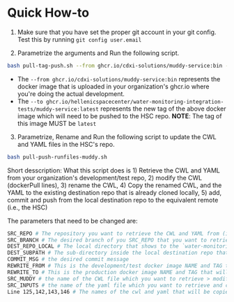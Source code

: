 # Quick How-to
1. Make sure that you have set the proper git account in your git config. Test this by running
`git config user.email`

2. Parametrize the arguments and Run the following script.
```bash
bash pull-tag-push.sh --from ghcr.io/cdxi-solutions/muddy-service:bin --to ghcr.io/hellenicspacecenter/water-monitoring-integration-tests/muddy-service:latest
```
- The `--from ghcr.io/cdxi-solutions/muddy-service:bin` represents the docker image that is uploaded in your organization's ghcr.io where you're doing the actual development.  
- The `--to ghcr.io/hellenicspacecenter/water-monitoring-integration-tests/muddy-service:latest` represents the new tag of the above docker image which will need to be pushed to the HSC repo. **NOTE**: The tag of this image MUST be `latest`

3. Parametrize, Rename and Run the following script to update the CWL and YAML files in the HSC's repo.
```bash
bash pull-push-runfiles-muddy.sh
```
Short desscription: What this script does is 1) Retrieve the CWL and YAML from your organization's development/test repo, 2) modify the CWL (dockerPull lines), 3) rename the CWL, 4) Copy the renamed CWL, and the YAML to the existing destination repo that is already cloned locally, 5) add, commit and push from the local destination repo to the equivalent remote (i.e., the HSC)

The parameters that need to be changed are:
```bash
SRC_REPO # The repository you want to retrieve the CWL and YAML from (i.e., your organization's dev/test repo)
SRC_BRANCH # The desired branch of you SRC_REPO that you want to retrieve the CWL and YAML from
DEST_REPO_LOCAL # The local directory that shows to the `water-monitoring-integration-tests` local repo. This must pre-exist in your machine
DEST_SUBPATH # The sub-directory inside the local destination repo that you want the CWL and YAML to be copied into
COMMIT_MSG # the desired commit message
REWRITE_FROM # This is the development/test docker image NAME and TAG that exist in your organization's repository for the development/test. This line exists inside the CWL. So when you push this docker image to the destination (HSC) repo you also need to change the docker image name and tag lines inside the CWL, as well.
REWRITE_TO # This is the production docker image NAME and TAG that will exist in the production (i.e., HSC destination) repo
SRC_MUDDY # the name of the CWL file which you want to retrieve > modify > rename > copy to the destination repo
SRC_INPUTS # the name of the yaml file which you want to retrieve and copy to the destination repo
Line 125,142,143,146 # The names of the cwl and yaml that will be copied to the destination remote repo. These may need adaptation (e.g., the muddy.cwl)

```
